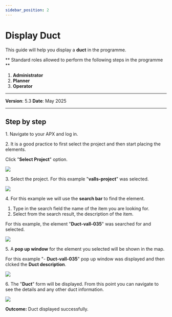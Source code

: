 ```yaml
---
sidebar_position: 2
---
```


# Display Duct

This guide will help you display a **duct** in the programme.

** Standard roles allowed to perform the following steps in the programme **

1.	**Administrator**
2.  **Planner**
3. **Operator**

------------

**Version**: 5.3
**Date**: May 2025

------------

## Step by step

1\. Navigate to your APX and log in.


2\. It is a good practice to first select the project and then start placing the elements.

Click "**Select Project**" option.

![](https://ajeuwbhvhr.cloudimg.io/colony-recorder.s3.amazonaws.com/files/2024-01-30/83c7ae41-2922-4224-baae-18c9c3bcfb93/ascreenshot.jpeg?tl_px=0,0&br_px=825,461&force_format=png&width=826&wat_scale=73&wat=1&wat_opacity=1&wat_gravity=northwest&wat_url=https://colony-recorder.s3.amazonaws.com/images/watermarks/14B8A6_standard.png&wat_pad=336,-10)


3\. Select the project. For this example "**valls-project**" was selected.

![](https://ajeuwbhvhr.cloudimg.io/colony-recorder.s3.amazonaws.com/files/2024-01-30/c16c5b2d-a1fd-4b48-a0ab-375590586e1a/ascreenshot.jpeg?tl_px=0,0&br_px=825,461&force_format=png&width=826&wat_scale=73&wat=1&wat_opacity=1&wat_gravity=northwest&wat_url=https://colony-recorder.s3.amazonaws.com/images/watermarks/14B8A6_standard.png&wat_pad=368,123)


4\. For this example we will use the **search bar** to find the element.

1. Type in the search field the name of the item you are looking for.
2. Select from the search result, the description of the item.

For this example, the element "**Duct-vall-035**" was searched for and selected.

![](https://ajeuwbhvhr.cloudimg.io/colony-recorder.s3.amazonaws.com/files/2024-01-30/265dc7ab-d017-446d-aaab-9d29a79b1af4/user_cropped_screenshot.jpeg?tl_px=133,0&br_px=959,461&force_format=png&width=826&wat_scale=73&wat=1&wat_opacity=1&wat_gravity=northwest&wat_url=https://colony-recorder.s3.amazonaws.com/images/watermarks/14B8A6_standard.png&wat_pad=429,63)


5\. A **pop up window** for the element you selected will be shown in the map.

For this example "- **Duct-vall-035**" pop up window was displayed and then clcked the **Duct description**.

![](https://ajeuwbhvhr.cloudimg.io/colony-recorder.s3.amazonaws.com/files/2024-01-30/f27a51c0-5af3-44e6-9b73-ca5f1c5ef7ec/ascreenshot.jpeg?tl_px=0,143&br_px=825,604&force_format=png&width=826&wat_scale=73&wat=1&wat_opacity=1&wat_gravity=northwest&wat_url=https://colony-recorder.s3.amazonaws.com/images/watermarks/14B8A6_standard.png&wat_pad=368,204)


6\. The "**Duct**" form will be displayed. From this point you can navigate to see the details and any other duct information.

![](https://ajeuwbhvhr.cloudimg.io/colony-recorder.s3.amazonaws.com/files/2024-01-30/de36c0a9-c34c-4315-b83e-b0e48f9855c2/ascreenshot.jpeg?tl_px=0,0&br_px=959,879&force_format=png&width=1120.0&wat=1&wat_opacity=1&wat_gravity=northwest&wat_url=https://colony-recorder.s3.amazonaws.com/images/watermarks/14B8A6_standard.png&wat_pad=105,466)


**Outcome:** Duct displayed successfully.

